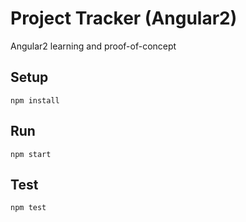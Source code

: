# Project Tracker (Angular2)

Angular2 learning and proof-of-concept

## Setup
`npm install`

## Run
`npm start`

## Test
`npm test`
